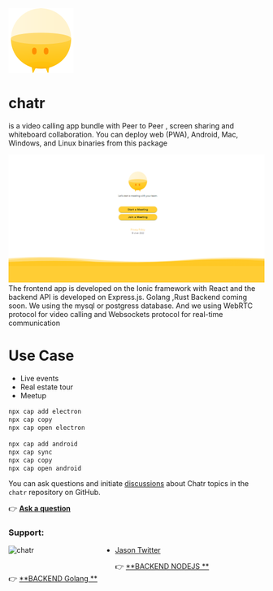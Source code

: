 ![Chatr](https://raw.githubusercontent.com/kmkz-69/vscode-snippet-copilote/main/icon.png)
# chatr
is a video calling app bundle with Peer to Peer , screen sharing and whiteboard collaboration.
You can deploy web (PWA), Android, Mac, Windows, and Linux binaries from this package

![Chatr](https://github.com/kmkz-69/chatr.fr/blob/main/ScreenShot.png)
The frontend app is developed on the Ionic framework with React and the backend API is developed on Express.js.
Golang ,Rust Backend coming soon.
We using the mysql or postgress database. And we using WebRTC protocol for video calling and Websockets protocol for real-time communication

# Use Case
* Live events
* Real estate tour
* Meetup

```
npx cap add electron
npx cap copy
npx cap open electron

npx cap add android
npx cap sync
npx cap copy
npx cap open android
```
 You can ask questions and initiate [discussions](https://github.com/kmkz-69/chatr.fr/discussions) about Chatr topics in the `chatr` repository on GitHub.

👉 [**Ask a question**](https://github.com/kmkz-69/chatr.fr/discussions/new)

<h3 align="left">Support:</h3>
<p><a href="https://ko-fi.com/chatr"> 
  <img align="left" src="https://cdn.ko-fi.com/cdn/kofi3.png?v=3" height="50" width="210" alt="chatr" />
  </a>
</p>

- [Jason Twitter](https://twitter.com/chatrjason/)  <br>

👉 [**BACKEND NODEJS **](https://github.com/kmkz-69/Chatr-Backend.git) <br>
👉 [**BACKEND Golang **](https://github.com/kmkz-69/GO-chatr-app-backend.git)
